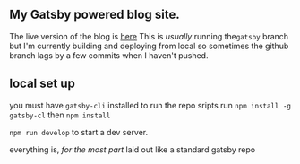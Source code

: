 ## My Gatsby powered blog site.

The live version of the blog is [here](https://dshomoye.dev)
This is _usually_ running the`gatsby` branch but I'm currently building and deploying from local so sometimes the github branch lags by a few commits when I haven't pushed.

## local set up

you must have `gatsby-cli` installed to run the repo sripts
run `npm install -g gatsby-cl` then `npm install`

`npm run develop` to start a dev server.

everything is, _for the most part_ laid out like a standard gatsby repo
